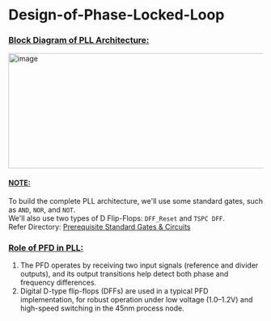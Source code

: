 # Design-of-Phase-Locked-Loop
### <ins> Block Diagram of PLL Architecture: </ins>

<img width="606" height="228" alt="image" src="https://github.com/user-attachments/assets/eb2baad3-ae12-44b9-a6c5-a3b4b14a107b" />

#### <ins>NOTE:</ins> 
To build the complete PLL architecture, we'll use some standard gates, such as `AND`, `NOR`, and `NOT`. <br>
We'll also use two types of D Flip-Flops: `DFF_Reset` and `TSPC DFF`. <br>
Refer Directory: [Prerequisite Standard Gates & Circuits](https://github.com/adityark2603/Design-of-Phase-Locked-Loop/tree/main/Prerequisite%20Standard%20Gates%20%26%20Circuits)

### <ins> Role of PFD in PLL: </ins>
1. The PFD operates by receiving two input signals (reference and divider outputs), and its output transitions help detect both phase and frequency differences.​
2. Digital D-type flip-flops (DFFs) are used in a typical PFD implementation, for robust operation under low voltage (1.0–1.2V) and high-speed switching in the 45nm process node.
